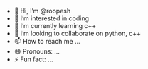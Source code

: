- 👋 Hi, I’m @roopesh
- 👀 I’m interested in coding 
- 🌱 I’m currently learning c++
- 💞️ I’m looking to collaborate on python, c++
- 📫 How to reach me ...
- 😄 Pronouns: ...
- ⚡ Fun fact: ...

<!---
roopesh70/roopesh70 is a ✨ special ✨ repository because its `README.md` (this file) appears on your GitHub profile.
You can click the Preview link to take a look at your changes.
--->
